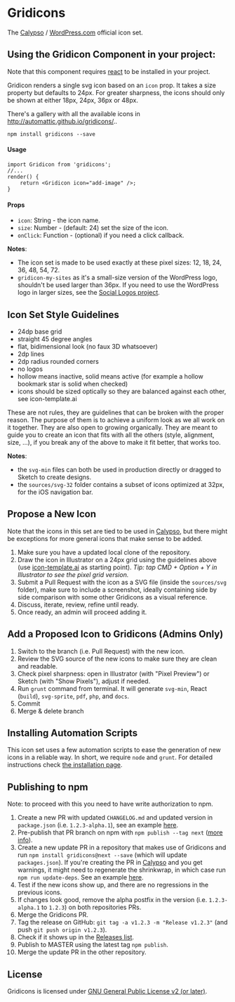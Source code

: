# Gridicons

The [Calypso](https://github.com/Automattic/wp-calypso/) / [WordPress.com](https://wordpress.com) official icon set.

## Using the Gridicon Component in your project:

Note that this component requires [react](https://www.npmjs.com/package/react) to be installed in your project.

Gridicon renders a single svg icon based on an `icon` prop. It takes a size property but defaults to 24px. For greater sharpness, the icons should only be shown at either 18px, 24px, 36px or 48px.

There's a gallery with all the available icons in http://automattic.github.io/gridicons/..

```
npm install gridicons --save
```

#### Usage

```
import Gridicon from 'gridicons';
//...
render() {
    return <Gridicon icon="add-image" />;
}
```

#### Props

* `icon`: String - the icon name.
* `size`: Number - (default: 24) set the size of the icon.
* `onClick`: Function - (optional) if you need a click callback.

**Notes**:

* The icon set is made to be used exactly at these pixel sizes: 12, 18, 24, 36, 48, 54, 72.
* `gridicon-my-sites` as it's a small-size version of the WordPress logo, shouldn't be used larger than 36px. If you need to use the WordPress logo in larger sizes, see the [Social Logos project](https://github.com/Automattic/social-logos).


## Icon Set Style Guidelines

- 24dp base grid
- straight 45 degree angles
- flat, bidimensional look (no faux 3D whatsoever)
- 2dp lines
- 2dp radius rounded corners
- no logos
- hollow means inactive, solid means active (for example a hollow bookmark star is solid when checked)
- icons should be sized optically so they are balanced against each other, see icon-template.ai

These are not rules, they are guidelines that can be broken with the proper reason. The purpose of them is to achieve a uniform look as we all work on it together. They are also open to growing organically. They are meant to guide you to create an icon that fits with all the others (style, alignment, size, ...), if you break any of the above to make it fit better, that works too.

**Notes**:

* the `svg-min` files can both be used in production directly or dragged to Sketch to create designs.
* the `sources/svg-32` folder contains a subset of icons optimized at 32px, for the iOS navigation bar.


## Propose a New Icon

Note that the icons in this set are tied to be used in [Calypso](https://github.com/Automattic/wp-calypso/), but there might be exceptions for more general icons that make sense to be added.

1. Make sure you have a updated local clone of the repository.
2. Draw the icon in Illustrator on a 24px grid using the guidelines above (use [icon-template.ai](https://github.com/Automattic/gridicons/wiki/Icon-Template) as starting point).
   _Tip: tap CMD + Option + Y in Illustrator to see the pixel grid version._
3. Submit a Pull Request with the icon as a SVG file (inside the `sources/svg` folder), make sure to include a screenshot, ideally containing side by side comparison with some other Gridicons as a visual reference.
4. Discuss, iterate, review, refine until ready.
5. Once ready, an admin will proceed adding it.


## Add a Proposed Icon to Gridicons (Admins Only)

1. Switch to the branch (i.e. Pull Request) with the new icon.
2. Review the SVG source of the new icons to make sure they are clean and readable.
3. Check pixel sharpness: open in Illustrator (with "Pixel Preview") or Sketch (with "Show Pixels"), adjust if needed.
4. Run `grunt` command from terminal. It will generate `svg-min`, React (`build`), `svg-sprite`, `pdf`, `php`, and `docs`.
5. Commit
6. Merge & delete branch


## Installing Automation Scripts

This icon set uses a few automation scripts to ease the generation of new icons in a reliable way. In short, we require `node` and `grunt`. For detailed instructions check [the installation page](https://github.com/Automattic/gridicons/wiki/Installation).


## Publishing to npm

Note: to proceed with this you need to have write authorization to npm.

1. Create a new PR with updated `CHANGELOG.md` and updated version in `package.json` (i.e. `1.2.3-alpha.1`), see an example [here](https://github.com/Automattic/gridicons/pull/247).
2. Pre-publish that PR branch on npm with `npm publish --tag next` ([more info](https://docs.npmjs.com/cli/dist-tag)).
3. Create a new update PR in a repository that makes use of Gridicons and run `npm install gridicons@next --save` (which will update `packages.json`). If you're creating the PR in [Calypso](https://github.com/Automattic/wp-calypso) and you get warnings, it might need to regenerate the shrinkwrap, in which case run `npm run update-deps`. See an example [here](https://github.com/Automattic/wp-calypso/pull/17601).
4. Test if the new icons show up, and there are no regressions in the previous icons.
5. If changes look good, remove the alpha postfix in the version (i.e. `1.2.3-alpha.1` to `1.2.3`) on both repositories PRs.
6. Merge the Gridicons PR.
7. Tag the release on GitHub: `git tag -a v1.2.3 -m "Release v1.2.3"` (and push `git push origin v1.2.3`).
8. Check if it shows up in the [Releases list](https://github.com/Automattic/gridicons/releases).
8. Publish to MASTER using the latest tag `npm publish`.
9. Merge the update PR in the other repository.

## License

Gridicons is licensed under [GNU General Public License v2 (or later)](./LICENSE.md).
